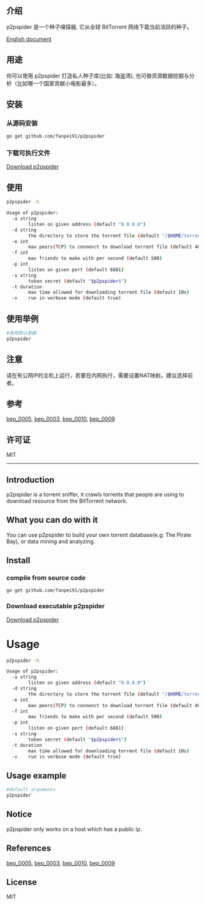 ## 介绍

p2pspider 是一个种子嗅探器, 它从全球 BitTorrent 网络下载当前活跃的种子。

[English document](https://github.com/fanpei91/p2pspider#introduction)

## 用途

你可以使用 p2pspider 打造私人种子库(比如: 海盗湾), 也可做资源数据挖掘与分析（比如哪一个国家贡献小电影最多）。

## 安装
### 从源码安装
```bash
go get github.com/fanpei91/p2pspider
```

### 下载可执行文件
[Download p2pspider](https://github.com/fanpei91/p2pspider/releases)

## 使用
```bash
p2pspider -h

Usage of p2pspider:
  -a string
    	listen on given address (default "0.0.0.0")
  -d string
    	the directory to store the torrent file (default "/$HOME/torrents")
  -e int
    	max peers(TCP) to connenct to download torrent file (default 400)
  -f int
    	max friends to make with per second (default 500)
  -p int
    	listen on given port (default 6881)
  -s string
    	token secret (default "$p2pspider$")
  -t duration
    	max time allowed for downloading torrent file (default 10s)
  -v	run in verbose mode (default true)
```

## 使用举例
```bash
#使用默认参数
p2pspider
```

## 注意

请在有公网IP的主机上运行，若要在内网执行，需要设置NAT映射。建议选择前者。

## 参考

[bep_0005](http://www.bittorrent.org/beps/bep_0005.html), [bep_0003](http://www.bittorrent.org/beps/bep_0003.html), [bep_0010](http://www.bittorrent.org/beps/bep_0010.html), [bep_0009](http://www.bittorrent.org/beps/bep_0009.html)

## 许可证
MIT

---

## Introduction
p2pspider is a torrent sniffer, it crawls torrents that people are using to download resource from the BitTorrent network.

## What you can do with it
You can use p2pspider to build your own torrent database(e.g: The Pirate Bay), or data mining and analyzing.

## Install
### compile from source code
```bash
go get github.com/fanpei91/p2pspider
```

### Download executable p2pspider
[Download p2pspider](https://github.com/fanpei91/p2pspider/releases)

# Usage
```bash
p2pspider -h

Usage of p2pspider:
  -a string
    	listen on given address (default "0.0.0.0")
  -d string
    	the directory to store the torrent file (default "/$HOME/torrents")
  -e int
    	max peers(TCP) to connenct to download torrent file (default 400)
  -f int
    	max friends to make with per second (default 500)
  -p int
    	listen on given port (default 6881)
  -s string
    	token secret (default "$p2pspider$")
  -t duration
    	max time allowed for downloading torrent file (default 10s)
  -v	run in verbose mode (default true)
```

## Usage example
```bash
#default arguments
p2pspider
```

## Notice

p2pspider only works on a host which has a public ip.

## References
[bep_0005](http://www.bittorrent.org/beps/bep_0005.html), [bep_0003](http://www.bittorrent.org/beps/bep_0003.html), [bep_0010](http://www.bittorrent.org/beps/bep_0010.html), [bep_0009](http://www.bittorrent.org/beps/bep_0009.html)

## License
MIT

